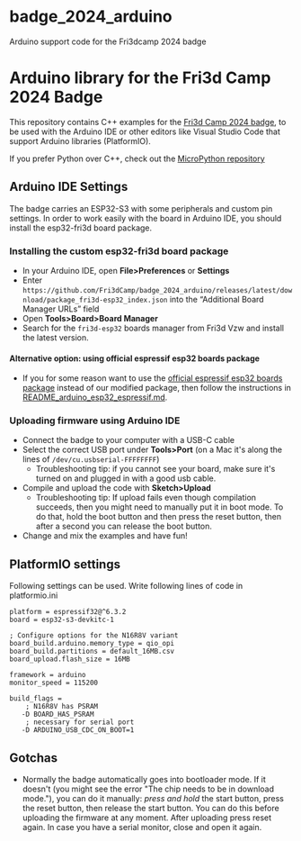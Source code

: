 # badge_2024_arduino
Arduino support code for the Fri3dcamp 2024 badge
# Arduino library for the Fri3d Camp 2024 Badge

This repository contains C++ examples for the [Fri3d Camp 2024 badge](https://github.com/Fri3dCamp/badge_2024), to be used with the Arduino IDE or other editors like Visual Studio Code that support Arduino libraries (PlatformIO). 

If you prefer Python over C++, check out the [MicroPython repository](https://github.com/Fri3dCamp/badge_2024_micropython)

## Arduino IDE Settings

The badge carries an ESP32-S3 with some peripherals and custom pin settings. In order to work easily with the board in Arduino IDE, you should install the esp32-fri3d board package.

### Installing the custom esp32-fri3d board package
* In your Arduino IDE, open **File>Preferences** or **Settings**
* Enter `https://github.com/Fri3dCamp/badge_2024_arduino/releases/latest/download/package_fri3d-esp32_index.json` into the “Additional Board Manager URLs” field
* Open **Tools>Board>Board Manager**
* Search for the `fri3d-esp32` boards manager from Fri3d Vzw and install the latest version.

#### Alternative option: using official espressif esp32 boards package
* If you for some reason want to use the [official espressif esp32 boards package](https://espressif.github.io/arduino-esp32) instead of our modified package, then follow the instructions in [README_arduino_esp32_espressif.md](./README_arduino_esp32_espressif.md).

### Uploading firmware using Arduino IDE
* Connect the badge to your computer with a USB-C cable
* Select the correct USB port under **Tools>Port** (on a Mac it's along the lines of `/dev/cu.usbserial-FFFFFFFF`)
  * Troubleshooting tip: if you cannot see your board, make sure it's turned on and plugged in with a good usb cable.
* Compile and upload the code with **Sketch>Upload**
  *  Troubleshooting tip: If upload fails even though compilation succeeds, then you might need to manually put it in boot mode. To do that, hold the boot button and then press the reset button, then after a second you can release the boot button. 
* Change and mix the examples and have fun!


## PlatformIO settings

Following settings can be used. Write following lines of code in platformio.ini

```
platform = espressif32@^6.3.2
board = esp32-s3-devkitc-1

; Configure options for the N16R8V variant
board_build.arduino.memory_type = qio_opi 
board_build.partitions = default_16MB.csv
board_upload.flash_size = 16MB

framework = arduino
monitor_speed = 115200

build_flags =
    ; N16R8V has PSRAM
   -D BOARD_HAS_PSRAM 
    ; necessary for serial port
   -D ARDUINO_USB_CDC_ON_BOOT=1
```
## Gotchas
* Normally the badge automatically goes into bootloader mode. If it doesn't (you might see the error "The chip needs to be in download mode."), you can do it manually:  *press and hold* the start button, press the reset button, then release the start button. You can do this before uploading the firmware at any moment. After uploading press reset again. In case you have a serial monitor, close and open it again.
